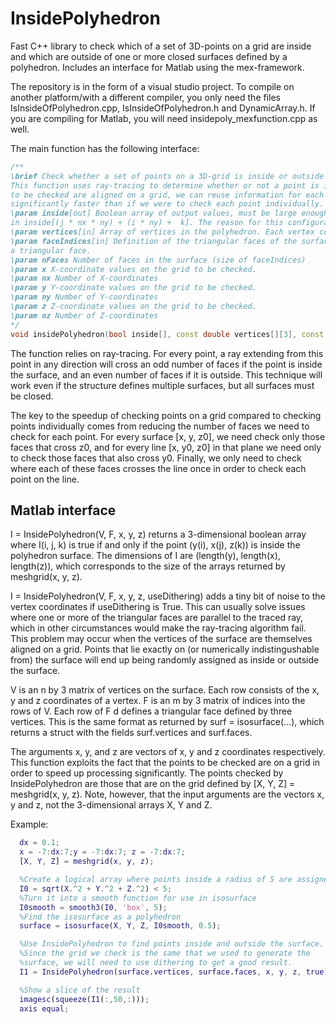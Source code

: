# InsidePolyhedron  

Fast C++ library to check which of a set of 3D-points on a grid are inside and which are outside of one or more closed surfaces defined by a  polyhedron. Includes an interface for Matlab using the mex-framework.

The repository is in the form of a visual studio project. To compile on another platform/with a different compiler, you only need the files IsInsideOfPolyhedron.cpp, IsInsideOfPolyhedron.h and DynamicArray.h. If you are compiling for Matlab, you will need insidepoly_mexfunction.cpp as well.

The main function has the following interface:

```c++
/**
\brief Check whether a set of points on a 3D-grid is inside or outside a surface defined by a polyhedron.
This function uses ray-tracing to determine whether or not a point is inside the surface. Since the points
to be checked are aligned on a grid, we can reuse information for each point to perform the calculation
significantly faster than if we were to check each point individually.
\param inside[out] Boolean array of output values, must be large enough to contain nx*ny*nz values. The result corresponding to the coordinate (x[i], y[j], z[k]) is found
in inside[(j * nx * ny) + (i * ny) +  k]. The reason for this configuration is to align with Matlab's meshgrid(x, y, z) function.
\param vertices[in] Array of vertices in the polyhedron. Each vertex consists of 3 coordinates, x, y and z, therefore this is an n x 3 array.
\param faceIndices[in] Definition of the triangular faces of the surface. Each row of this matrix consists of three indices into the vertex-list, which together define
a triangular face.
\param nFaces Number of faces in the surface (size of faceIndices)
\param x X-coordinate values on the grid to be checked.
\param nx Number of X-coordinates
\param y Y-coordinate values on the grid to be checked.
\param ny Number of Y-coordinates
\param z Z-coordinate values on the grid to be checked.
\param nz Number of Z-coordinates
*/
void insidePolyhedron(bool inside[], const double vertices[][3], const int faceIndices[][3], size_t nFaces, const double x[], size_t nx, const double y[], size_t ny, const double z[], size_t nz);

```

 The function relies on ray-tracing. For every point, a ray extending  from this point in any direction will cross an odd number of faces if the point is inside the surface, and an even number of faces if it is outside. This technique will work even if the structure defines multiple surfaces, but all surfaces must be closed.

The key to the speedup of checking points on a grid compared to checking points individually comes from reducing the number of faces we need to check for each point. For every surface [x, y, z0], we need check only those faces that cross z0, and for every line [x, y0, z0] in that plane we need only to check those faces that also cross y0. Finally, we only need to check where each of these faces crosses the line once in order to check each point on the line. 

## Matlab interface

I = InsidePolyhedron(V, F, x, y, z) returns a 
3-dimensional boolean array where I(i, j, k) is true if and only 
if the point (y(i), x(j), z(k)) is inside the polyhedron surface. The
dimensions of I are (length(y), length(x), length(z)), which corresponds
to the size of the arrays returned by meshgrid(x, y, z). 

I = InsidePolyhedron(V, F, x, y, z, useDithering) adds a tiny bit of
noise to the vertex coordinates if useDithering is True. This can 
usually solve issues where one or more of the triangular faces are
parallel to the traced ray, which in other circumstances would make the
ray-tracing algorithm fail. This problem may occur when the vertices 
of the surface are themselves aligned on a grid. Points that lie 
exactly on (or numerically indistingushable from) the surface will 
end up being randomly assigned as inside or outside the surface.

V is an n by 3 matrix of vertices on the surface. Each row consists of 
the x, y and z coordinates of a vertex.
F is an m by 3 matrix of indices into the rows of V. Each row of F d
defines a triangular face defined by three vertices.
This is the same format as returned by surf = isosurface(...), which 
returns a struct with the fields surf.vertices and surf.faces.

The arguments x, y, and z are vectors of x, y and z coordinates
respectively. This function exploits the fact that the points to
be checked are on a grid in order to speed up processing significantly.
The points checked by InsidePolyhedron are those that are on the grid 
defined by [X, Y, Z] = meshgrid(x, y, z). Note, however, that the input
arguments are the vectors x, y and z, not the 3-dimensional arrays 
 X, Y and Z.

Example:

```matlab
  dx = 0.1;
  x = -7:dx:7;y = -7:dx:7; z = -7:dx:7;
  [X, Y, Z] = meshgrid(x, y, z);

  %Create a logical array where points inside a radius of 5 are assigned true.
  I0 = sqrt(X.^2 + Y.^2 + Z.^2) < 5;
  %Turn it into a smooth function for use in isosurface
  I0smooth = smooth3(I0, 'box', 5);
  %Find the isosurface as a polyhedron
  surface = isosurface(X, Y, Z, I0smooth, 0.5);

  %Use InsidePolyhedron to find points inside and outside the surface.
  %Since the grid we check is the same that we used to generate the
  %surface, we will need to use dithering to get a good result.
  I1 = InsidePolyhedron(surface.vertices, surface.faces, x, y, z, true);

  %Show a slice of the result
  imagesc(squeeze(I1(:,50,:)));
  axis equal;
```



